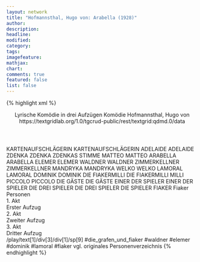 ```yaml
---
layout: network
title: "Hofmannsthal, Hugo von: Arabella (1928)"
author:
description:
headline:
modified:
category:
tags:
imagefeature: 
mathjax: 
chart: 
comments: true
featured: false
list: false
---
```

{% highlight xml %}
<?xml-model href="https://raw.githubusercontent.com/DLiNa/project/master/rules/lina.rnc"?><?xml-model href="https://raw.githubusercontent.com/DLiNa/project/master/rules/lina.sch"?>
<play xmlns="http://lina.digital">
  <header>
    <title>Arabella</title>
    <subtitle>Lyrische Komödie in drei Aufzügen</subtitle>
    <genretitle>Komödie</genretitle>
    <author>Hofmannsthal, Hugo von</author>
    <date when="1928" type="print"/>
    <source>https://textgridlab.org/1.0/tgcrud-public/rest/textgrid:qdmd.0/data</source>
  </header>
  <personae>
    <character>
      <name>KARTENAUFSCHLÄGERIN</name>
      <alias xml:id="kartenaufschlägerin">
        <name>KARTENAUFSCHLÄGERIN</name>
      </alias>
    </character>
    <character>
      <name>ADELAIDE</name>
      <alias xml:id="adelaide">
        <name>ADELAIDE</name>
      </alias>
    </character>
    <character>
      <name>ZDENKA</name>
      <alias xml:id="zdenka">
        <name>ZDENKA</name>
      </alias>
      <alias xml:id="zdenkas_stimme">
        <name>ZDENKAS STIMME</name>
      </alias>
    </character>
    <character>
      <name>MATTEO</name>
      <alias xml:id="matteo">
        <name>MATTEO</name>
      </alias>
    </character>
    <character>
      <name>ARABELLA</name>
      <alias xml:id="arabella">
        <name>ARABELLA</name>
      </alias>
    </character>
    <character>
      <name>ELEMER</name>
      <alias xml:id="elemer">
        <name>ELEMER</name>
      </alias>
    </character>
    <character>
      <name>WALDNER</name>
      <alias xml:id="waldner">
        <name>WALDNER</name>
      </alias>
    </character>
    <character>
      <name>ZIMMERKELLNER</name>
      <alias xml:id="zimmerkellner">
        <name>ZIMMERKELLNER</name>
      </alias>
    </character>
    <character>
      <name>MANDRYKA</name>
      <alias xml:id="mandryka">
        <name>MANDRYKA</name>
      </alias>
    </character>
    <character>
      <name>WELKO</name>
      <alias xml:id="welko">
        <name>WELKO</name>
      </alias>
    </character>
    <character>
      <name>LAMORAL</name>
      <alias xml:id="lamoral">
        <name>LAMORAL</name>
      </alias>
    </character>
    <character>
      <name>DOMINIK</name>
      <alias xml:id="dominik">
        <name>DOMINIK</name>
      </alias>
    </character>
    <character>
      <name>DIE FIAKERMILLI</name>
      <alias xml:id="die_fiakermilli">
        <name>DIE FIAKERMILLI</name>
      </alias>
      <alias xml:id="milli">
        <name>MILLI</name>
      </alias>
    </character>
    <character>
      <name>PICCOLO</name>
      <alias xml:id="piccolo">
        <name>PICCOLO</name>
      </alias>
    </character>
    <character>
      <name>DIE GÄSTE</name>
      <alias xml:id="die_gäste">
        <name>DIE GÄSTE</name>
      </alias>
    </character>
    <character>
      <name>EINER DER SPIELER</name>
      <alias xml:id="einer_der_spieler">
        <name>EINER DER SPIELER</name>
      </alias>
    </character>
    <character>
      <name>DIE DREI SPIELER</name>
      <alias xml:id="die_drei_spieler">
        <name>DIE DREI SPIELER</name>
      </alias>
      <alias xml:id="die_spieler">
        <name>DIE SPIELER</name>
      </alias>
    </character>
  	<character>
  		<name>FIAKER</name>
  		<alias xml:id="fiaker">
  			<name>Fiaker</name>
  		</alias>
  	</character>
  </personae>
  <text>
    <div>
      <head>Personen</head>
    </div>
    <div>
      <head>1. Akt</head>
      <div>
        <head>Erster Aufzug</head>
        <sp who="#kartenaufschlägerin">
          <amount n="18" unit="speech_acts"/>
          <amount n="247" unit="words"/>
          <amount n="31" unit="lines"/>
          <amount n="1276" unit="chars"/>
        </sp>
        <sp who="#adelaide">
          <amount n="34" unit="speech_acts"/>
          <amount n="482" unit="words"/>
          <amount n="72" unit="lines"/>
          <amount n="2616" unit="chars"/>
        </sp>
        <sp who="#zdenka">
          <amount n="55" unit="speech_acts"/>
          <amount n="1044" unit="words"/>
          <amount n="126" unit="lines"/>
          <amount n="5131" unit="chars"/>
        </sp>
        <sp who="#matteo">
          <amount n="16" unit="speech_acts"/>
          <amount n="283" unit="words"/>
          <amount n="35" unit="lines"/>
          <amount n="1409" unit="chars"/>
        </sp>
        <sp who="#arabella">
          <amount n="39" unit="speech_acts"/>
          <amount n="1305" unit="words"/>
          <amount n="145" unit="lines"/>
          <amount n="6543" unit="chars"/>
        </sp>
        <sp who="#elemer">
          <amount n="9" unit="speech_acts"/>
          <amount n="247" unit="words"/>
          <amount n="32" unit="lines"/>
          <amount n="1326" unit="chars"/>
        </sp>
        <sp who="#waldner">
          <amount n="39" unit="speech_acts"/>
          <amount n="512" unit="words"/>
          <amount n="79" unit="lines"/>
          <amount n="2789" unit="chars"/>
        </sp>
        <sp who="#zimmerkellner">
          <amount n="7" unit="speech_acts"/>
          <amount n="31" unit="words"/>
          <amount n="7" unit="lines"/>
          <amount n="189" unit="chars"/>
        </sp>
        <sp who="#mandryka">
          <amount n="20" unit="speech_acts"/>
          <amount n="716" unit="words"/>
          <amount n="87" unit="lines"/>
          <amount n="3788" unit="chars"/>
        </sp>
        <sp who="#welko">
          <amount n="1" unit="speech_acts"/>
          <amount n="15" unit="words"/>
          <amount n="2" unit="lines"/>
          <amount n="75" unit="chars"/>
        </sp>
      </div>
    </div>
    <div>
      <head>2. Akt</head>
      <div>
        <head>Zweiter Aufzug</head>
        <sp who="#mandryka">
          <amount n="40" unit="speech_acts"/>
          <amount n="1445" unit="words"/>
          <amount n="183" unit="lines"/>
          <amount n="7609" unit="chars"/>
        </sp>
        <sp who="#waldner">
          <amount n="15" unit="speech_acts"/>
          <amount n="206" unit="words"/>
          <amount n="28" unit="lines"/>
          <amount n="1090" unit="chars"/>
        </sp>
        <sp who="#adelaide">
          <amount n="20" unit="speech_acts"/>
          <amount n="245" unit="words"/>
          <amount n="35" unit="lines"/>
          <amount n="1308" unit="chars"/>
        </sp>
        <sp who="#arabella">
          <amount n="30" unit="speech_acts"/>
          <amount n="594" unit="words"/>
          <amount n="72" unit="lines"/>
          <amount n="3063" unit="chars"/>
        </sp>
        <sp who="#elemer">
          <amount n="7" unit="speech_acts"/>
          <amount n="68" unit="words"/>
          <amount n="10" unit="lines"/>
          <amount n="363" unit="chars"/>
        </sp>
        <sp who="#lamoral">
          <amount n="6" unit="speech_acts"/>
          <amount n="53" unit="words"/>
          <amount n="6" unit="lines"/>
          <amount n="260" unit="chars"/>
        </sp>
        <sp who="#dominik">
          <amount n="3" unit="speech_acts"/>
          <amount n="29" unit="words"/>
          <amount n="5" unit="lines"/>
          <amount n="163" unit="chars"/>
        </sp>
        <sp who="#die_fiakermilli">
          <amount n="2" unit="speech_acts"/>
          <amount n="72" unit="words"/>
          <amount n="12" unit="lines"/>
          <amount n="375" unit="chars"/>
        </sp>
        <sp who="#waldner #elemer #dominik #lamoral #fiaker">
          <amount n="1" unit="speech_acts"/>
          <amount n="7" unit="words"/>
          <amount n="1" unit="lines"/>
          <amount n="37" unit="chars"/>
        </sp>
        <sp who="#matteo">
          <amount n="14" unit="speech_acts"/>
          <amount n="181" unit="words"/>
          <amount n="24" unit="lines"/>
          <amount n="865" unit="chars"/>
        </sp>
        <sp who="#zdenka">
          <amount n="14" unit="speech_acts"/>
          <amount n="190" unit="words"/>
          <amount n="27" unit="lines"/>
          <amount n="964" unit="chars"/>
        </sp>
        <sp who="#welko">
          <amount n="1" unit="speech_acts"/>
          <amount n="8" unit="words"/>
          <amount n="2" unit="lines"/>
          <amount n="44" unit="chars"/>
        </sp>
        <sp who="#milli">
          <amount n="1" unit="speech_acts"/>
          <amount n="7" unit="words"/>
          <amount n="1" unit="lines"/>
          <amount n="39" unit="chars"/>
        </sp>
        <sp who="#piccolo">
          <amount n="2" unit="speech_acts"/>
          <amount n="13" unit="words"/>
          <amount n="2" unit="lines"/>
          <amount n="54" unit="chars"/>
        </sp>
      </div>
    </div>
    <div>
      <head>3. Akt</head>
      <div>
        <head>Dritter Aufzug</head>
        <sp who="#arabella">
          <amount n="51" unit="speech_acts"/>
          <amount n="989" unit="words"/>
          <amount n="121" unit="lines"/>
          <amount n="5041" unit="chars"/>
        </sp>
        <sp who="#matteo">
          <amount n="22" unit="speech_acts"/>
          <amount n="416" unit="words"/>
          <amount n="51" unit="lines"/>
          <amount n="2155" unit="chars"/>
        </sp>
        <sp who="#adelaide">
          <amount n="10" unit="speech_acts"/>
          <amount n="116" unit="words"/>
          <amount n="19" unit="lines"/>
          <amount n="679" unit="chars"/>
        </sp>
        <sp who="#mandryka">
          <amount n="33" unit="speech_acts"/>
          <amount n="775" unit="words"/>
          <amount n="92" unit="lines"/>
          <amount n="4095" unit="chars"/>
        </sp>
        <sp who="#welko">
          <amount n="1" unit="speech_acts"/>
          <amount n="5" unit="words"/>
          <amount n="1" unit="lines"/>
          <amount n="29" unit="chars"/>
        </sp>
        <sp who="#waldner">
          <amount n="14" unit="speech_acts"/>
          <amount n="213" unit="words"/>
          <amount n="30" unit="lines"/>
          <amount n="1203" unit="chars"/>
        </sp>
        <sp who="#die_gäste">
          <amount n="2" unit="speech_acts"/>
          <amount n="25" unit="words"/>
          <amount n="3" unit="lines"/>
          <amount n="146" unit="chars"/>
        </sp>
        <sp who="#einer_der_spieler">
          <amount n="1" unit="speech_acts"/>
          <amount n="10" unit="words"/>
          <amount n="2" unit="lines"/>
          <amount n="65" unit="chars"/>
        </sp>
        <sp who="#zdenkas_stimme">
          <amount n="1" unit="speech_acts"/>
          <amount n="2" unit="words"/>
          <amount n="1" unit="lines"/>
          <amount n="11" unit="chars"/>
        </sp>
        <sp who="#zdenka">
          <amount n="12" unit="speech_acts"/>
          <amount n="237" unit="words"/>
          <amount n="29" unit="lines"/>
          <amount n="1164" unit="chars"/>
        </sp>
        <sp who="#die_spieler">
          <amount n="1" unit="speech_acts"/>
          <amount n="8" unit="words"/>
          <amount n="1" unit="lines"/>
          <amount n="36" unit="chars"/>
        </sp>
        <sp who="#die_drei_spieler">
          <amount n="1" unit="speech_acts"/>
          <amount n="2" unit="words"/>
          <amount n="1" unit="lines"/>
          <amount n="9" unit="chars"/>
        </sp>
      </div>
    </div>
  </text>
  <documentation>
    <change n="1" who="dariokampkaspar">
      <path>/play/text[1]/div[3]/div[1]/sp[9]</path>
      <orig>#die_grafen_und_fiaker</orig>
      <corr>#waldner #elemer #dominik #lamoral #fiaker</corr>
      <comment>vgl. originales Personenverzeichnis</comment>
    </change>
  </documentation>
</play>
{% endhighlight %}